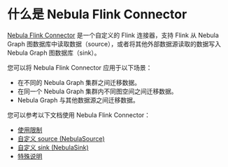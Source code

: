 # 什么是 Nebula Flink Connector

[Nebula Flink Connector](https://github.com/vesoft-inc/nebula-java/tree/v1.0/tools "点击前往 GitHub 网站") 是一个自定义的 Flink 连接器，支持 Flink 从 Nebula Graph 图数据库中读取数据（source），或者将其他外部数据源读取的数据写入 Nebula Graph 图数据库（sink）。

您可以将 Nebula Flink Connector 应用于以下场景：

- 在不同的 Nebula Graph 集群之间迁移数据。
- 在同一个 Nebula Graph 集群内不同图空间之间迁移数据。
- Nebula Graph 与其他数据源之间迁移数据。

您可以参考以下文档使用 Nebula Flink Connector：

- [使用限制](nf-ug-limitations.md)
- [自定义 source (NebulaSource)](nf-ug-customize-source.md)
- [自定义 sink (NebulaSink)](nf-ug-customize-sink.md)
- [特殊说明](nf-ug-notes.md)
